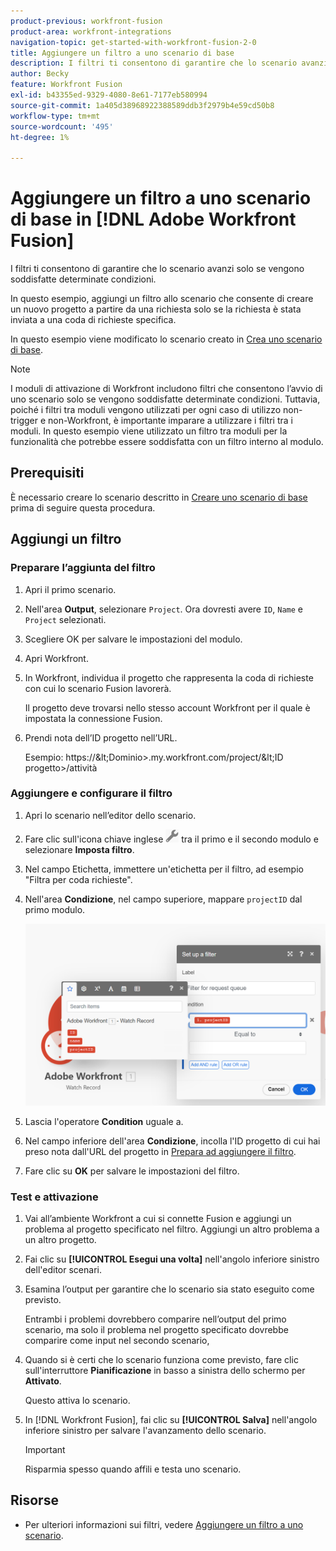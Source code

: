 ```yaml
---
product-previous: workfront-fusion
product-area: workfront-integrations
navigation-topic: get-started-with-workfront-fusion-2-0
title: Aggiungere un filtro a uno scenario di base
description: I filtri ti consentono di garantire che lo scenario avanzi solo se vengono soddisfatte determinate condizioni.
author: Becky
feature: Workfront Fusion
exl-id: b43355ed-9329-4080-8e61-7177eb580994
source-git-commit: 1a405d38968922388589ddb3f2979b4e59cd50b8
workflow-type: tm+mt
source-wordcount: '495'
ht-degree: 1%

---
```


# Aggiungere un filtro a uno scenario di base in [!DNL Adobe Workfront Fusion]

I filtri ti consentono di garantire che lo scenario avanzi solo se vengono soddisfatte determinate condizioni.

In questo esempio, aggiungi un filtro allo scenario che consente di creare un nuovo progetto a partire da una richiesta solo se la richiesta è stata inviata a una coda di richieste specifica.

In questo esempio viene modificato lo scenario creato in [Crea uno scenario di base](/help/quicksilver/workfront-fusion/get-started/build-practice-scenarios/create-simple-scenario.md).

>[!NOTE]
>
>I moduli di attivazione di Workfront includono filtri che consentono l’avvio di uno scenario solo se vengono soddisfatte determinate condizioni. Tuttavia, poiché i filtri tra moduli vengono utilizzati per ogni caso di utilizzo non-trigger e non-Workfront, è importante imparare a utilizzare i filtri tra i moduli. In questo esempio viene utilizzato un filtro tra moduli per la funzionalità che potrebbe essere soddisfatta con un filtro interno al modulo.

## Prerequisiti

È necessario creare lo scenario descritto in [Creare uno scenario di base](/help/quicksilver/workfront-fusion/get-started/build-practice-scenarios/create-simple-scenario.md) prima di seguire questa procedura.

## Aggiungi un filtro

### Preparare l’aggiunta del filtro

1. Apri il primo scenario.
1. Nell&#39;area **Output**, selezionare `Project`.
Ora dovresti avere `ID`, `Name` e `Project` selezionati.
1. Scegliere OK per salvare le impostazioni del modulo.
1. Apri Workfront.
1. In Workfront, individua il progetto che rappresenta la coda di richieste con cui lo scenario Fusion lavorerà.

   Il progetto deve trovarsi nello stesso account Workfront per il quale è impostata la connessione Fusion.

1. Prendi nota dell’ID progetto nell’URL.

   Esempio: https://\&lt;Dominio\>.my.workfront.com/project/\&lt;ID progetto\>/attività

### Aggiungere e configurare il filtro

1. Apri lo scenario nell’editor dello scenario.
1. Fare clic sull&#39;icona chiave inglese ![icona chiave inglese](assets/wrench-icon.png) tra il primo e il secondo modulo e selezionare **Imposta filtro**.
1. Nel campo Etichetta, immettere un&#39;etichetta per il filtro, ad esempio &quot;Filtra per coda richieste&quot;.
1. Nell&#39;area **Condizione**, nel campo superiore, mappare `projectID` dal primo modulo.

   ![Mappa ID progetto](assets/map-proj-id.png)
1. Lascia l&#39;operatore **Condition** uguale a.
1. Nel campo inferiore dell&#39;area **Condizione**, incolla l&#39;ID progetto di cui hai preso nota dall&#39;URL del progetto in [Prepara ad aggiungere il filtro](#prepare-to-add-the-filter).
1. Fare clic su **OK** per salvare le impostazioni del filtro.

### Test e attivazione

1. Vai all’ambiente Workfront a cui si connette Fusion e aggiungi un problema al progetto specificato nel filtro. Aggiungi un altro problema a un altro progetto.
1. Fai clic su **[!UICONTROL Esegui una volta]** nell&#39;angolo inferiore sinistro dell&#39;editor scenari.
1. Esamina l’output per garantire che lo scenario sia stato eseguito come previsto.

   Entrambi i problemi dovrebbero comparire nell’output del primo scenario, ma solo il problema nel progetto specificato dovrebbe comparire come input nel secondo scenario,
1. Quando si è certi che lo scenario funziona come previsto, fare clic sull&#39;interruttore **Pianificazione** in basso a sinistra dello schermo per **Attivato**.

   Questo attiva lo scenario.
1. In [!DNL Workfront Fusion], fai clic su **[!UICONTROL Salva]** nell&#39;angolo inferiore sinistro per salvare l&#39;avanzamento dello scenario.

   >[!IMPORTANT]
   >
   >Risparmia spesso quando affili e testa uno scenario.

## Risorse

* Per ulteriori informazioni sui filtri, vedere [Aggiungere un filtro a uno scenario](/help/quicksilver/workfront-fusion/scenarios/add-a-filter-to-a-scenario.md).
